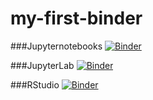 # my-first-binder

###Jupyternotebooks
[![Binder](https://mybinder.org/badge_logo.svg)](https://mybinder.org/v2/gh/rubenbos88/my-first-binder/master)

###JupyterLab
[![Binder](https://mybinder.org/badge_logo.svg)](https://mybinder.org/v2/gh/rubenbos88/my-first-binder/master?urlpath=lab)

###RStudio
[![Binder](https://mybinder.org/badge_logo.svg)](https://mybinder.org/v2/gh/rubenbos88/my-first-binder/master?urlpath=rstudio)

